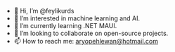 - 👋 Hi, I’m @feylikurds
- 👀 I’m interested in machine learning and AI.
- 🌱 I’m currently learning .NET MAUI.
- 💞️ I’m looking to collaborate on open-source projects.
- 📫 How to reach me: aryopehlewan@hotmail.com

<!---
feylikurds/feylikurds is a ✨ special ✨ repository because its `README.md` (this file) appears on your GitHub profile.
You can click the Preview link to take a look at your changes.
--->
